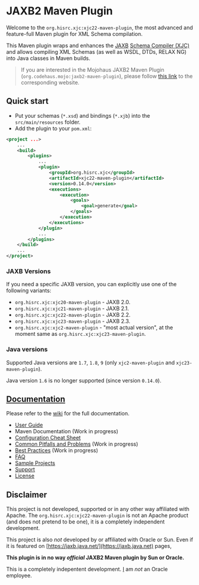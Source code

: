 # JAXB2 Maven Plugin #

Welcome to the `org.hisrc.xjc:xjc22-maven-plugin`, the most advanced and feature-full Maven plugin for XML Schema compilation.

This Maven plugin wraps and enhances the [JAXB](https://jaxb.java.net/) [Schema Compiler (XJC)](http://docs.oracle.com/javase/6/docs/technotes/tools/share/xjc.html) and allows
compiling XML Schemas (as well as WSDL, DTDs, RELAX NG) into Java classes in Maven builds.

> If you are interested in the Mojohaus JAXB2 Maven Plugin (`org.codehaus.mojo:jaxb2-maven-plugin`),
> please follow [this link](https://github.com/mojohaus/jaxb2-maven-plugin) to the corresponding website.

## Quick start ##

* Put your schemas (`*.xsd`) and bindings (`*.xjb`) into the `src/main/resources` folder.
* Add the plugin to your `pom.xml`:

```xml
<project ...>
	...
	<build>
		<plugins>
			...
			<plugin>
				<groupId>org.hisrc.xjc</groupId>
				<artifactId>xjc22-maven-plugin</artifactId>
				<version>0.14.0</version>
				<executions>
					<execution>
						<goals>
							<goal>generate</goal>
						</goals>
					</execution>
				</executions>
			</plugin>
			...
		</plugins>
	</build>
	...
</project>
```

### JAXB Versions

If you need a specific JAXB version, you can explicitly use one of the following variants:

* `org.hisrc.xjc:xjc20-maven-plugin` - JAXB 2.0.
* `org.hisrc.xjc:xjc21-maven-plugin` - JAXB 2.1.
* `org.hisrc.xjc:xjc22-maven-plugin` - JAXB 2.2.
* `org.hisrc.xjc:xjc23-maven-plugin` - JAXB 2.3.
* `org.hisrc.xjc:xjc2-maven-plugin` - "most actual version", at the moment same as `org.hisrc.xjc:xjc23-maven-plugin`.

### Java versions

Supported Java versions are `1.7`, `1.8`, `9` (only `xjc2-maven-plugin` and `xjc23-maven-plugin`).

Java version `1.6` is no longer supported (since version `0.14.0`).

## [Documentation](https://github.com/xjc-maven-plugin/xjc2/wiki) ##

Please refer to the [wiki](https://github.com/xjc-maven-plugin/xjc2/wiki) for the full documentation.


* [User Guide](https://github.com/xjc-maven-plugin/xjc2/wiki/User-Guide)
* Maven Documentation  (Work in progress)
* [Configuration Cheat Sheet](https://github.com/xjc-maven-plugin/xjc2/wiki/Configuration-Cheat-Sheet)
* [Common Pitfalls and Problems](https://github.com/xjc-maven-plugin/xjc2/wiki/Common-Pitfalls-and-Problems) (Work in progress)
* [Best Practices](https://github.com/xjc-maven-plugin/xjc2/wiki/Best-Practices) (Work in progress)
* [FAQ](https://github.com/xjc-maven-plugin/xjc2/wiki/FAQ)
* [Sample Projects](https://github.com/xjc-maven-plugin/xjc2/wiki/Sample-Projects)
* [Support](https://github.com/xjc-maven-plugin/xjc2/wiki/Support)
* [License](https://github.com/xjc-maven-plugin/xjc22/blob/master/LICENSE)


## Disclaimer ##

This project is not developed, supported or in any other way affiliated with Apache. The `org.hisrc.xjc:xjc22-maven-plugin` is not an Apache product (and does not pretend to be one), it is a completely independent development.

This project is also *not* developed by or affiliated with Oracle or Sun. Even if it is featured on [https://jaxb.java.net/](https://jaxb.java.net) pages, 

**This plugin is in no way _official_ JAXB2 Maven plugin by Sun or Oracle.**

This is a completely indepentent development. [I](https://github.com/highsource) am *not* an Oracle employee.